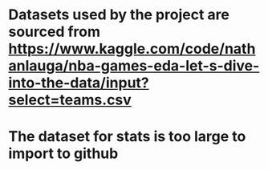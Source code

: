 # Datasets used by the project are sourced from  https://www.kaggle.com/code/nathanlauga/nba-games-eda-let-s-dive-into-the-data/input?select=teams.csv
# The dataset for stats is too large to import to github

